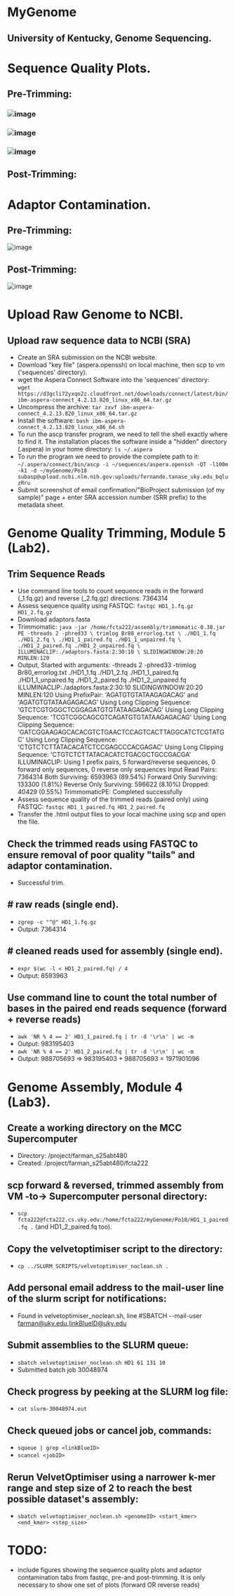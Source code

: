 # MyGenome
## University of Kentucky, Genome Sequencing.

# Sequence Quality Plots.
## Pre-Trimming:
### ![image](https://github.com/user-attachments/assets/57dfd546-49e6-4f6e-8684-788efe1d286b)
### ![image](https://github.com/user-attachments/assets/26e47aa5-a859-4219-ab5e-6ab6887220c6)
### ![image](https://github.com/user-attachments/assets/fc8c4b83-165e-46af-88f1-5a892c5863fa)
## Post-Trimming:


# Adaptor Contamination.
## Pre-Trimming:
![image](https://github.com/user-attachments/assets/19568452-3820-4214-b91c-617719f662e3)
## Post-Trimming:
![image](https://github.com/user-attachments/assets/92f7e37e-a469-4abc-b5d6-caf831b02357)


# Upload Raw Genome to NCBI.
## Upload raw sequence data to NCBI (SRA)
- Create an SRA submission on the NCBI website.
- Download "key file" (aspera.openssh) on local machine, then scp to vm ('sequences' directory).
- wget the Aspera Connect Software into the 'sequences' directory:  
```wget https://d3gcli72yxqn2z.cloudfront.net/downloads/connect/latest/bin/ibm-aspera-connect_4.2.13.820_linux_x86_64.tar.gz```
- Uncompress the archive: 
```tar zxvf ibm-aspera-connect_4.2.13.820_linux_x86_64.tar.gz```
- Install the software: 
```bash ibm-aspera-connect_4.2.13.820_linux_x86_64.sh```
- To run the ascp transfer program, we need to tell the shell exactly where to find it. The installation places the software inside a "hidden" directory (.aspera) in your home directory: 
```ls ~/.aspera```
- To run the program we need to provide the complete path to it: 
```~/.aspera/connect/bin/ascp -i ~/sequences/aspera.openssh -QT -l100m -k1 -d ~/myGenome/Po18 subasp@upload.ncbi.nlm.nih.gov:uploads/fernando.tanase_uky.edu_bqluzRru```
- Submit screenshot of email confirmation/"BioProject submission (of my sample)" page + enter SRA accession number (SRR prefix) to the metadata sheet.

# Genome Quality Trimming, Module 5 (Lab2).
## Trim Sequence Reads
- Use command line tools to count sequence reads in the forward (_1.fq.gz) and reverse (_2.fq.gz) directions:
  7364314
- Assess sequence quality using FASTQC: 
```fastqc HD1_1.fq.gz  HD1_2.fq.gz```
- Download adaptors.fasta
- Trimmomatic: ```java -jar /home/fcta222/assembly/trimmomatic-0.38.jar PE -threads 2 -phred33 \
trimlog Br80_errorlog.txt \
./HD1_1.fq ./HD1_2.fq \
./HD1_1_paired.fq ./HD1_1_unpaired.fq \
./HD1_2_paired.fq ./HD1_2_unpaired.fq \
ILLUMINACLIP:./adaptors.fasta:2:30:10 \
SLIDINGWINDOW:20:20 MINLEN:120```
- Output, Started with arguments:
 -threads 2 -phred33 -trimlog Br80_errorlog.txt ./HD1_1.fq ./HD1_2.fq ./HD1_1_paired.fq ./HD1_1_unpaired.fq ./HD1_2_paired.fq ./HD1_2_unpaired.fq ILLUMINACLIP:./adaptors.fasta:2:30:10 SLIDINGWINDOW:20:20 MINLEN:120
Using PrefixPair: 'AGATGTGTATAAGAGACAG' and 'AGATGTGTATAAGAGACAG'
Using Long Clipping Sequence: 'GTCTCGTGGGCTCGGAGATGTGTATAAGAGACAG'
Using Long Clipping Sequence: 'TCGTCGGCAGCGTCAGATGTGTATAAGAGACAG'
Using Long Clipping Sequence: 'GATCGGAAGAGCACACGTCTGAACTCCAGTCACTTAGGCATCTCGTATGC'
Using Long Clipping Sequence: 'CTGTCTCTTATACACATCTCCGAGCCCACGAGAC'
Using Long Clipping Sequence: 'CTGTCTCTTATACACATCTGACGCTGCCGACGA'
ILLUMINACLIP: Using 1 prefix pairs, 5 forward/reverse sequences, 0 forward only sequences, 0 reverse only sequences
Input Read Pairs: 7364314 Both Surviving: 6593963 (89.54%) Forward Only Surviving: 133300 (1.81%) Reverse Only Surviving: 596622 (8.10%) Dropped: 40429 (0.55%)
TrimmomaticPE: Completed successfully
- Assess sequence quality of the trimmed reads (paired only) using FASTQC: 
```fastqc HD1_1_paired.fq HD1_2_paired.fq```
- Transfer the .html output files to your local machine using scp and open the file.
## Check the trimmed reads using FASTQC to ensure removal of poor quality "tails" and adaptor contamination.
- Successful trim.
## # raw reads (single end).
- ```zgrep -c "^@" HD1_1.fq.gz```
- Output: 7364314
## # cleaned reads used for assembly (single end).
- ```expr $(wc -l < HD1_2_paired.fq) / 4```
- Output: 6593963
## Use command line to count the total number of bases in the paired end reads sequence (forward + reverse reads)
- ```awk 'NR % 4 == 2' HD1_1_paired.fq | tr -d '\r\n' | wc -m```
- Output: 983195403
- ```awk 'NR % 4 == 2' HD1_2_paired.fq | tr -d '\r\n' | wc -m```
- Output: 988705693
  => 983195403 + 988705693 = 1971901096

# Genome Assembly, Module 4 (Lab3).
## Create a working directory on the MCC Supercomputer
- Directory: /project/farman_s25abt480
- Created: /project/farman_s25abt480/fcta222
## scp forward & reversed, trimmed assembly from VM -to-> Supercomputer personal directory: 
- ```scp fcta222@fcta222.cs.uky.edu:/home/fcta222/myGenome/Po18/HD1_1_paired.fq .``` (and HD1_2_paired.fq too).
## Copy the velvetoptimiser script to the directory:
- ```cp ../SLURM_SCRIPTS/velvetoptimiser_noclean.sh .```
## Add personal email address to the mail-user line of the slurm script for notifications:
- Found in velvetoptimiser_noclean.sh, line #SBATCH --mail-user farman@uky.edu,linkBlueID@uky.edu
## Submit assemblies to the SLURM queue:
- ```sbatch velvetoptimiser_noclean.sh HD1 61 131 10```
- Submitted batch job 30048974
## Check progress by peeking at the SLURM log file:
- ```cat slurm-30048974.out```
## Check queued jobs or cancel job, commands:
- ```squeue | grep <linkBlueID>```
- ```scancel <jobID>```
## Rerun VelvetOptimiser using a narrower k-mer range and step size of 2 to reach the best possible dataset's assembly:
- ```sbatch velvetoptimiser_noclean.sh <genomeID> <start_kmer> <end_kmer> <step_size>```

# TODO:
- include figures showing the sequence quality plots and adaptor contamination tabs from fastqc, pre-and post-trimming. It is only necessary to show one set of plots (forward OR reverse reads)
